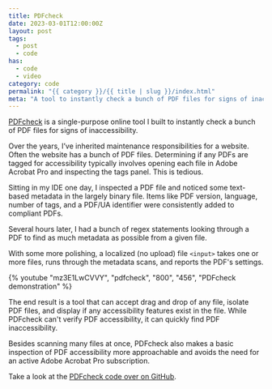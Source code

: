 ```yaml
---
title: PDFcheck
date: 2023-03-01T12:00:00Z
layout: post
tags:
  - post
  - code
has:
  - code
  - video
category: code
permalink: "{{ category }}/{{ title | slug }}/index.html"
meta: "A tool to instantly check a bunch of PDF files for signs of inaccessibility. "
---
```


[PDFcheck](https://jsnmrs.github.io/pdfcheck/) is a single-purpose online tool I built to instantly check a bunch of PDF files for signs of inaccessibility.

Over the years, I&rsquo;ve inherited maintenance responsibilities for a website. Often the website has a bunch of PDF files. Determining if any PDFs are tagged for accessibility typically involves opening each file in Adobe Acrobat Pro and inspecting the tags panel. This is tedious.

Sitting in my IDE one day, I inspected a PDF file and noticed some text-based metadata in the largely binary file. Items like PDF version, language, number of tags, and a PDF/UA identifier were consistently added to compliant PDFs.

Several hours later, I had a bunch of regex statements looking through a PDF to find as much metadata as possible from a given file.

With some more polishing, a localized (no upload) file `<input>` takes one or more files, runs through the metadata scans, and reports the PDF's settings.

{% youtube "mz3E1LwCVVY", "pdfcheck", "800", "456", "PDFcheck demonstration" %}

The end result is a tool that can accept drag and drop of any file, isolate PDF files, and display if any accessibility features exist in the file. While PDFcheck can't verify PDF accessibility, it can quickly find PDF inaccessibility.

Besides scanning many files at once, PDFcheck also makes a basic inspection of PDF accessibility more approachable and avoids the need for an active Adobe Acrobat Pro subscription.

Take a look at the [PDFcheck code over on GitHub](https://github.com/jsnmrs/pdfcheck).
